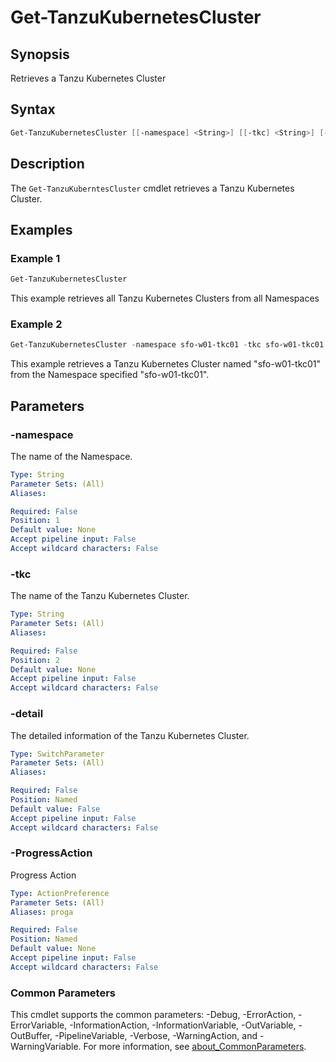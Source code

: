 # Get-TanzuKubernetesCluster

## Synopsis

Retrieves a Tanzu Kubernetes Cluster

## Syntax

```powershell
Get-TanzuKubernetesCluster [[-namespace] <String>] [[-tkc] <String>] [-detail] [-ProgressAction <ActionPreference>] [<CommonParameters>]
```

## Description

The `Get-TanzuKuberntesCluster` cmdlet retrieves a Tanzu Kubernetes Cluster.

## Examples

### Example 1

```powershell
Get-TanzuKubernetesCluster
```

This example retrieves all Tanzu Kubernetes Clusters from all Namespaces

### Example 2

```powershell
Get-TanzuKubernetesCluster -namespace sfo-w01-tkc01 -tkc sfo-w01-tkc01 
```

This example retrieves a Tanzu Kubernetes Cluster named "sfo-w01-tkc01" from the Namespace specified "sfo-w01-tkc01".

## Parameters

### -namespace

The name of the Namespace.

```yaml
Type: String
Parameter Sets: (All)
Aliases:

Required: False
Position: 1
Default value: None
Accept pipeline input: False
Accept wildcard characters: False
```

### -tkc

The name of the Tanzu Kubernetes Cluster.

```yaml
Type: String
Parameter Sets: (All)
Aliases:

Required: False
Position: 2
Default value: None
Accept pipeline input: False
Accept wildcard characters: False
```

### -detail

The detailed information of the Tanzu Kubernetes Cluster.

```yaml
Type: SwitchParameter
Parameter Sets: (All)
Aliases:

Required: False
Position: Named
Default value: False
Accept pipeline input: False
Accept wildcard characters: False
```

### -ProgressAction

Progress Action

```yaml
Type: ActionPreference
Parameter Sets: (All)
Aliases: proga

Required: False
Position: Named
Default value: None
Accept pipeline input: False
Accept wildcard characters: False
```

### Common Parameters

This cmdlet supports the common parameters: -Debug, -ErrorAction, -ErrorVariable, -InformationAction, -InformationVariable, -OutVariable, -OutBuffer, -PipelineVariable, -Verbose, -WarningAction, and -WarningVariable. For more information, see [about_CommonParameters](http://go.microsoft.com/fwlink/?LinkID=113216).

